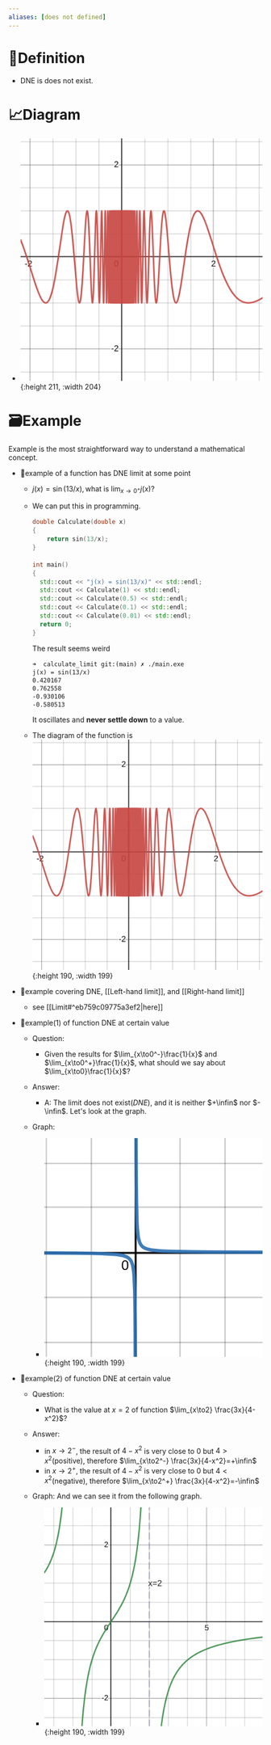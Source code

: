 ```yaml
---
aliases: [does not defined]
---
```


# 📝Definition
- DNE is does not exist.

# 📈Diagram
- ![name](../assets/j_x_sin_13x.svg){:height 211, :width 204}

# 🗃Example
Example is the most straightforward way to understand a mathematical concept.
- 📌example of a function has DNE limit at some point
    - $j(x)=\sin(13/x), \text{what is }\lim_{x\to 0^+}j(x)?$
    - We can put this in programming.
      
      ``` c++
      double Calculate(double x)
      {
          return sin(13/x);
      }
      
      int main()
      {
      	std::cout << "j(x) = sin(13/x)" << std::endl;
      	std::cout << Calculate(1) << std::endl;
      	std::cout << Calculate(0.5) << std::endl;
      	std::cout << Calculate(0.1) << std::endl;
      	std::cout << Calculate(0.01) << std::endl;
      	return 0;
      }
      ```
      The result seems weird
      
      ``` shell
      ➜  calculate_limit git:(main) ✗ ./main.exe
      j(x) = sin(13/x)
      0.420167
      0.762558
      -0.930106
      -0.580513
      ```
      It oscillates and **never settle down** to a value.
      
    - The diagram of the function is
      ![name](../assets/j_x_sin_13x.svg){:height 190, :width 199}
    
- 📌example covering DNE, [[Left-hand limit]], and [[Right-hand limit]]
    - see [[Limit#^eb759c09775a3ef2|here]]
    
- 📌example(1) of function DNE at certain value
    - Question:
        - Given the results for $\lim_{x\to0^-}\frac{1}{x}$ and $\lim_{x\to0^+}\frac{1}{x}$, what should we say about $\lim_{x\to0}\frac{1}{x}$?
        
    - Answer:
        - A: The limit does not exist($DNE$), and it is neither $+\infin$ nor $-\infin$. Let's look at the graph.
        
    - Graph:
        - ![name](../assets/one_over_x.svg){:height 190, :width 199}
        
- 📌example(2) of function DNE at certain value
    - Question:
        - What is the value at $x=2$ of function $\lim_{x\to2} \frac{3x}{4-x^2}$?
        
    - Answer:
        - in $x\to2^-$, the result of $4-x^2$ is very close to $0$ but $4>x^2$(positive), therefore $\lim_{x\to2^-} \frac{3x}{4-x^2}=+\infin$
        - in $x\to2^+$, the result of $4-x^2$ is very close to $0$ but $4<x^2$(negative), therefore $\lim_{x\to2^+} \frac{3x}{4-x^2}=-\infin$
        
    - Graph: And we can see it from the following graph.
        - ![name](../assets/frac_3x_4_x_2.svg){:height 190, :width 199}
        